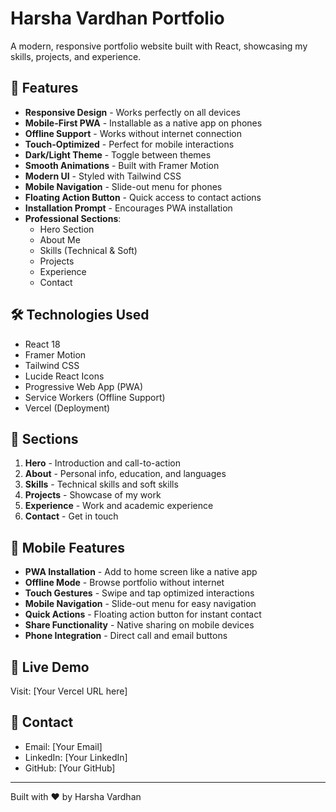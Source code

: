 # Harsha Vardhan Portfolio

A modern, responsive portfolio website built with React, showcasing my skills, projects, and experience.

## 🚀 Features

- **Responsive Design** - Works perfectly on all devices
- **Mobile-First PWA** - Installable as a native app on phones
- **Offline Support** - Works without internet connection
- **Touch-Optimized** - Perfect for mobile interactions
- **Dark/Light Theme** - Toggle between themes
- **Smooth Animations** - Built with Framer Motion
- **Modern UI** - Styled with Tailwind CSS
- **Mobile Navigation** - Slide-out menu for phones
- **Floating Action Button** - Quick access to contact actions
- **Installation Prompt** - Encourages PWA installation
- **Professional Sections**:
  - Hero Section
  - About Me
  - Skills (Technical & Soft)
  - Projects
  - Experience
  - Contact

## 🛠️ Technologies Used

- React 18
- Framer Motion
- Tailwind CSS
- Lucide React Icons
- Progressive Web App (PWA)
- Service Workers (Offline Support)
- Vercel (Deployment)

## 📱 Sections

1. **Hero** - Introduction and call-to-action
2. **About** - Personal info, education, and languages
3. **Skills** - Technical skills and soft skills
4. **Projects** - Showcase of my work
5. **Experience** - Work and academic experience
6. **Contact** - Get in touch

## 📱 Mobile Features

- **PWA Installation** - Add to home screen like a native app
- **Offline Mode** - Browse portfolio without internet
- **Touch Gestures** - Swipe and tap optimized interactions
- **Mobile Navigation** - Slide-out menu for easy navigation
- **Quick Actions** - Floating action button for instant contact
- **Share Functionality** - Native sharing on mobile devices
- **Phone Integration** - Direct call and email buttons

## 🚀 Live Demo

Visit: [Your Vercel URL here]

## 📧 Contact

- Email: [Your Email]
- LinkedIn: [Your LinkedIn]
- GitHub: [Your GitHub]

---

Built with ❤️ by Harsha Vardhan